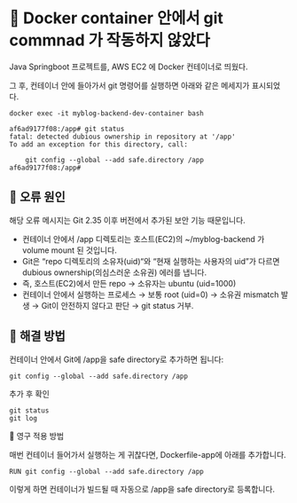 # 🧨 Docker container 안에서 git commnad 가 작동하지 않았다

Java Springboot 프로젝트를, AWS EC2 에 Docker 컨테이너로 띄웠다.

그 후, 컨테이너 안에 들아가서 git 명령어를 실행하면 아래와 같은 메세지가 표시되었다.

```shell
docker exec -it myblog-backend-dev-container bash

af6ad9177f08:/app# git status
fatal: detected dubious ownership in repository at '/app'
To add an exception for this directory, call:

	git config --global --add safe.directory /app
af6ad9177f08:/app#
```

## 📌 오류 원인

해당 오류 메시지는 Git 2.35 이후 버전에서 추가된 보안 기능 때문입니다.

- 컨테이너 안에서 /app 디렉토리는 호스트(EC2)의 ~/myblog-backend 가 volume mount 된 것입니다.
- Git은 “repo 디렉토리의 소유자(uid)“와 “현재 실행하는 사용자의 uid”가 다르면
  dubious ownership(의심스러운 소유권) 에러를 냅니다.
- 즉, 호스트(EC2)에서 만든 repo → 소유자는 ubuntu (uid=1000)
- 컨테이너 안에서 실행하는 프로세스 → 보통 root (uid=0) → 소유권 mismatch 발생 →
  Git이 안전하지 않다고 판단 → git status 거부.

## 📌 해결 방법

컨테이너 안에서 Git에 /app을 safe directory로 추가하면 됩니다:

```shell
git config --global --add safe.directory /app
```

추가 후 확인

```shell
git status
git log
```

📌 영구 적용 방법

매번 컨테이너 들어가서 실행하는 게 귀찮다면, Dockerfile-app에 아래를 추가합니다.

```shell
RUN git config --global --add safe.directory /app
```

이렇게 하면 컨테이너가 빌드될 때 자동으로 /app을 safe directory로 등록합니다.
